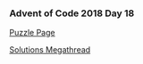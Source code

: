 ### Advent of Code 2018 Day 18

[Puzzle Page](https://adventofcode.com/2018/day/18)

[Solutions Megathread](https://www.reddit.com/r/adventofcode/comments/a77xq6/2018_day_18_solutions/)
